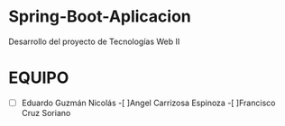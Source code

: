 # Spring-Boot-Aplicacion
Desarrollo del proyecto de Tecnologías Web II

# EQUIPO 
-[ ] Eduardo Guzmán Nicolás 
-[ ]Angel Carrizosa Espinoza 
-[ ]Francisco Cruz Soriano
